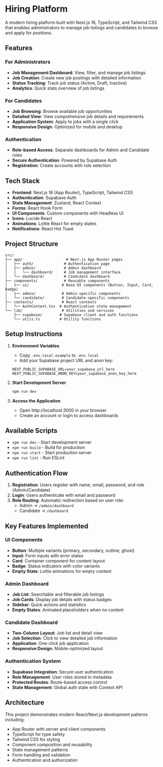 # Hiring Platform

A modern hiring platform built with Next.js 16, TypeScript, and Tailwind CSS that enables administrators to manage job listings and candidates to browse and apply for positions.

## Features

### For Administrators
- **Job Management Dashboard**: View, filter, and manage job listings
- **Job Creation**: Create new job postings with detailed information
- **Status Tracking**: Track job status (Active, Draft, Inactive)
- **Analytics**: Quick stats overview of job listings

### For Candidates
- **Job Browsing**: Browse available job opportunities
- **Detailed View**: View comprehensive job details and requirements
- **Application System**: Apply to jobs with a single click
- **Responsive Design**: Optimized for mobile and desktop

### Authentication
- **Role-based Access**: Separate dashboards for Admin and Candidate roles
- **Secure Authentication**: Powered by Supabase Auth
- **Registration**: Create accounts with role selection

## Tech Stack

- **Frontend**: Next.js 16 (App Router), TypeScript, Tailwind CSS
- **Authentication**: Supabase Auth
- **State Management**: Zustand, React Context
- **Forms**: React Hook Form
- **UI Components**: Custom components with Headless UI
- **Icons**: Lucide React
- **Animations**: Lottie React for empty states
- **Notifications**: React Hot Toast

## Project Structure

```
src/
├── app/                    # Next.js App Router pages
│   ├── auth/              # Authentication page
│   ├── admin/             # Admin dashboard
│   │   └── dashboard/     # Job management interface
│   └── dashboard/         # Candidate dashboard
├── components/            # Reusable components
│   ├── ui/               # Base UI components (Button, Input, Card, Badge)
│   ├── admin/            # Admin-specific components
│   └── candidate/        # Candidate-specific components
├── contexts/             # React contexts
│   └── AuthContext.tsx  # Authentication state management
└── lib/                  # Utilities and services
    ├── supabase/        # Supabase client and auth functions
    └── utils.ts         # Utility functions
```

## Setup Instructions

1. **Environment Variables**
   - Copy `.env.local.example` to `.env.local`
   - Add your Supabase project URL and anon key:
   ```
   NEXT_PUBLIC_SUPABASE_URL=your_supabase_url_here
   NEXT_PUBLIC_SUPABASE_ANON_KEY=your_supabase_anon_key_here
   ```

2. **Start Development Server**
   ```bash
   npm run dev
   ```

3. **Access the Application**
   - Open http://localhost:3000 in your browser
   - Create an account or login to access dashboards

## Available Scripts

- `npm run dev` - Start development server
- `npm run build` - Build for production
- `npm run start` - Start production server
- `npm run lint` - Run ESLint

## Authentication Flow

1. **Registration**: Users register with name, email, password, and role (Admin/Candidate)
2. **Login**: Users authenticate with email and password
3. **Role Routing**: Automatic redirection based on user role:
   - Admin → `/admin/dashboard`
   - Candidate → `/dashboard`

## Key Features Implemented

### UI Components
- **Button**: Multiple variants (primary, secondary, outline, ghost)
- **Input**: Form inputs with error states
- **Card**: Container component for content layout
- **Badge**: Status indicators with color variants
- **Empty State**: Lottie animations for empty content

### Admin Dashboard
- **Job List**: Searchable and filterable job listings
- **Job Cards**: Display job details with status badges
- **Sidebar**: Quick actions and statistics
- **Empty States**: Animated placeholders when no content

### Candidate Dashboard
- **Two-Column Layout**: Job list and detail view
- **Job Selection**: Click to view detailed job information
- **Application**: One-click job application
- **Responsive Design**: Mobile-optimized layout

### Authentication System
- **Supabase Integration**: Secure user authentication
- **Role Management**: User roles stored in metadata
- **Protected Routes**: Route-based access control
- **State Management**: Global auth state with Context API

## Architecture

This project demonstrates modern React/Next.js development patterns including:
- App Router with server and client components
- TypeScript for type safety
- Tailwind CSS for styling
- Component composition and reusability
- State management patterns
- Form handling and validation
- Authentication and authorization
